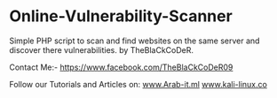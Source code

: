 # Online-Vulnerability-Scanner
Simple PHP script to scan and find websites on the same server and discover there vulnerabilities. by TheBlaCkCoDeR.


Contact Me:-
https://www.facebook.com/TheBlaCkCoDeR09


Follow our Tutorials and Articles on:
www.Arab-it.ml
www.kali-linux.co

